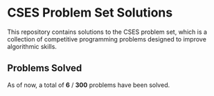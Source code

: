 # CSES Problem Set Solutions

This repository contains solutions to the CSES problem set, which is a collection of competitive programming problems designed to improve algorithmic skills.

## Problems Solved

As of now, a total of **6** / **300** problems have been solved.
